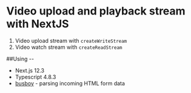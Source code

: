 # Video upload and playback stream with NextJS

1. Video upload stream with `createWriteStream`
2. Video watch stream with `createReadStream`

##Using --
* Next.js 12.3
* Typescript 4.8.3
* [busboy](https://www.npmjs.com/package/busboy) - parsing incoming HTML form data

